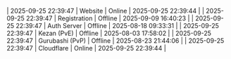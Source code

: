 | 2025-09-25 22:39:47 | Website | Online | 2025-09-25 22:39:44 |
| 2025-09-25 22:39:47 | Registration | Offline | 2025-09-09 16:40:23 |
| 2025-09-25 22:39:47 | Auth Server | Offline | 2025-08-18 09:33:31 |
| 2025-09-25 22:39:47 | Kezan (PvE) | Offline | 2025-08-03 17:58:02 |
| 2025-09-25 22:39:47 | Gurubashi (PvP) | Offline | 2025-08-23 21:44:06 |
| 2025-09-25 22:39:47 | Cloudflare | Online | 2025-09-25 22:39:44 |

